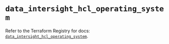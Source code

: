 # `data_intersight_hcl_operating_system`

Refer to the Terraform Registry for docs: [`data_intersight_hcl_operating_system`](https://registry.terraform.io/providers/ciscodevnet/intersight/1.0.71/docs/data-sources/hcl_operating_system).
